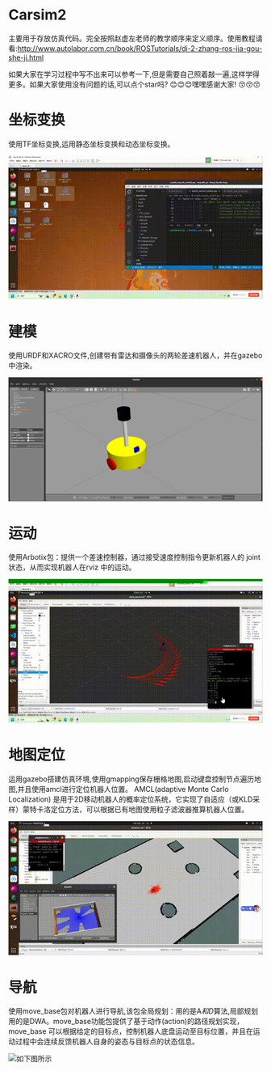 # Carsim2
主要用于存放仿真代码。完全按照赵虚左老师的教学顺序来定义顺序。使用教程请看:http://www.autolabor.com.cn/book/ROSTutorials/di-2-zhang-ros-jia-gou-she-ji.html

如果大家在学习过程中写不出来可以参考一下,但是需要自己照着敲一遍,这样学得更多。如果大家使用没有问题的话,可以点个star吗? :blush::blush::blush:嘿嘿感谢大家! :kissing_closed_eyes::kissing_closed_eyes::kissing_closed_eyes: 

# 坐标变换
使用TF坐标变换,运用静态坐标变换和动态坐标变换。

![如下图所示](https://github.com/Lily-Dai/Carsim2/blob/master/1.gif)
# 建模
使用URDF和XACRO文件,创建带有雷达和摄像头的两轮差速机器人，并在gazebo中渲染。

![如下图所示](https://github.com/Lily-Dai/Carsim2/blob/master/5.png)
# 运动
使用Arbotix包：提供一个差速控制器，通过接受速度控制指令更新机器人的 joint 状态，从而实现机器人在rviz 中的运动。

![如下图所示](https://github.com/Lily-Dai/Carsim2/blob/master/3.gif)
# 地图定位
运用gazebo搭建仿真环境,使用gmapping保存栅格地图,启动键盘控制节点遍历地图,并且使用amcl进行定位机器人位置。
AMCL(adaptive Monte Carlo Localization) 是用于2D移动机器人的概率定位系统，它实现了自适应（或KLD采样）蒙特卡洛定位方法，可以根据已有地图使用粒子滤波器推算机器人位置。

![如下图所示](https://github.com/Lily-Dai/Carsim2/blob/master/2.gif)
# 导航
使用move_base包对机器人进行导航,该包全局规划：用的是A*和D*算法,局部规划用的是DWA。move_base功能包提供了基于动作(action)的路径规划实现，move_base 可以根据给定的目标点，控制机器人底盘运动至目标位置，并且在运动过程中会连续反馈机器人自身的姿态与目标点的状态信息。

![如下图所示](https://github.com/Lily-Dai/Carsim2/blob/master/4.gif)


